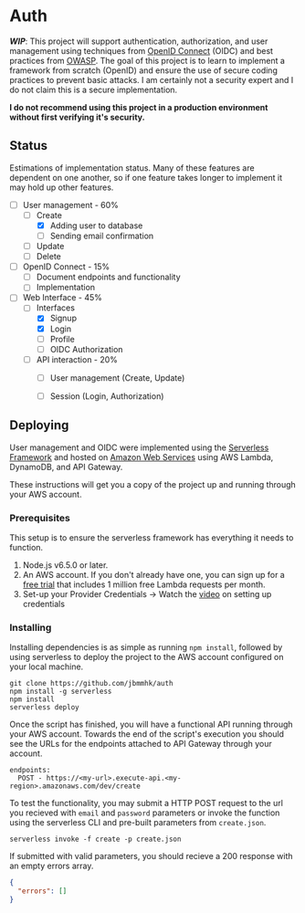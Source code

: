 # Auth
**_WIP_**: This project will support authentication, authorization, and user management using 
techniques from [OpenID Connect](https://openid.net/connect/) (OIDC) and best practices from 
[OWASP](https://www.owasp.org/index.php/Main_Page). The goal of this project is to learn
to implement a framework from scratch (OpenID) and ensure the use of secure coding practices 
to prevent basic attacks. I am certainly not a security expert and I do not claim this is
a secure implementation. 

**I do not recommend using this project in a production environment
without first verifying it's security.**

## Status
Estimations of implementation status. Many of these features are dependent on one another,
so if one feature takes longer to implement it may hold up other features.

- [ ] User management - 60%
    - [ ] Create
        - [x] Adding user to database
        - [ ] Sending email confirmation
    - [ ] Update
    - [ ] Delete
- [ ] OpenID Connect - 15%
    - [ ] Document endpoints and functionality
    - [ ] Implementation
- [ ] Web Interface - 45%
    - [ ] Interfaces
        - [x] Signup
        - [x] Login
        - [ ] Profile
        - [ ] OIDC Authorization
    - [ ] API interaction   - 20%
        - [ ] User management (Create, Update)
        - [ ] Session (Login, Authorization)


## Deploying
User management and OIDC were implemented using the [Serverless Framework](https://serverless.com/) 
and hosted on [Amazon Web Services](https://aws.amazon.com/) using AWS Lambda, DynamoDB, and API Gateway.

These instructions will get you a copy of the project up and running through your AWS account.

### Prerequisites

This setup is to ensure the serverless framework has everything it needs to function.

1. Node.js v6.5.0 or later.
2. An AWS account. If you don't already have one, you can sign up for a [free trial](https://aws.amazon.com/s/dm/optimization/server-side-test/free-tier/free_np/)
   that includes 1 million free Lambda requests per month.
3. Set-up your Provider Credentials -> Watch the [video](https://www.youtube.com/watch?v=KngM5bfpttA)
   on setting up credentials

### Installing

Installing dependencies is as simple as running `npm install`, followed by using serverless to deploy the
project to the AWS account configured on your local machine.

```
git clone https://github.com/jbmmhk/auth
npm install -g serverless
npm install
serverless deploy
```

Once the script has finished, you will have a functional API running through your AWS account. Towards the
end of the script's execution you should see the URLs for the endpoints attached to API Gateway through your account.

```
endpoints:
  POST - https://<my-url>.execute-api.<my-region>.amazonaws.com/dev/create
```

To test the functionality, you may submit a HTTP POST request to the url you recieved with `email` and `password` parameters
or invoke the function using the serverless CLI and pre-built parameters from `create.json`.

```
serverless invoke -f create -p create.json
```

If submitted with valid parameters, you should recieve a 200 response with an empty errors array.

```json
{
  "errors": []
}
```
